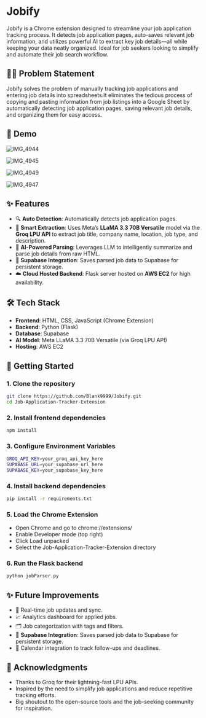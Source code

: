 # Jobify

Jobify is a Chrome extension designed to streamline your job application tracking process. It detects job application pages, auto-saves relevant job information, and utilizes powerful AI to extract key job details—all while keeping your data neatly organized. Ideal for job seekers looking to simplify and automate their job search workflow.

## 🌟💡 Problem Statement

Jobify solves the problem of manually tracking job applications and entering job details into spreadsheets.It eliminates the tedious process of copying and pasting information from job listings into a Google Sheet by automatically detecting job application pages, saving relevant job details, and organizing them for easy access.

## 📸 Demo

![IMG_4944](https://github.com/user-attachments/assets/337e47d1-e948-4fc3-8eb5-629135c785df)

![IMG_4945](https://github.com/user-attachments/assets/b8888135-0d4f-4214-abd6-a90d6e4659ce)

![IMG_4949](https://github.com/user-attachments/assets/68dad1c6-9922-4dcf-8c64-bc8b90554b07)

![IMG_4947](https://github.com/user-attachments/assets/bd413bdc-0b84-4b90-8169-f4643a307e63)


## ✨ Features

- 🔍 **Auto Detection**: Automatically detects job application pages.
- 📄 **Smart Extraction**: Uses Meta’s **LLaMA 3.3 70B Versatile** model via the **Groq LPU API** to extract job title, company name, location, job type, and description.
- 🧠 **AI-Powered Parsing**: Leverages LLM to intelligently summarize and parse job details from raw HTML.
- 💾 **Supabase Integration**: Saves parsed job data to Supabase for persistent storage.
- ☁️ **Cloud Hosted Backend**: Flask server hosted on **AWS EC2** for high availability.

## 🛠️ Tech Stack

- **Frontend**: HTML, CSS, JavaScript (Chrome Extension)
- **Backend**: Python (Flask)
- **Database**: Supabase
- **AI Model**: Meta LLaMA 3.3 70B Versatile (via Groq LPU API)
- **Hosting**: AWS EC2

## 🚀 Getting Started

### 1. Clone the repository
```bash
git clone https://github.com/Blank9999/Jobify.git
cd Job-Application-Tracker-Extension
```

### 2. Install frontend dependencies
```bash
npm install
```

### 3. Configure Environment Variables
```bash
GROQ_API_KEY=your_groq_api_key_here
SUPABASE_URL=your_supabase_url_here
SUPABASE_KEY=your_supabase_key_here
```

### 4. Install backend dependencies
```bash
pip install -r requirements.txt
```

### 5. Load the Chrome Extension

- Open Chrome and go to chrome://extensions/
- Enable Developer mode (top right)
- Click Load unpacked
- Select the Job-Application-Tracker-Extension directory

### 6. Run the Flask backend
```bash
python jobParser.py
```

## ✨ Future Improvements

- 🔄 Real-time job updates and sync.
- 📈 Analytics dashboard for applied jobs.
- 🗂️ Job categorization with tags and filters.
- 💾 **Supabase Integration**: Saves parsed job data to Supabase for persistent storage.
- 📅 Calendar integration to track follow-ups and deadlines.

## 🙏 Acknowledgments

- Thanks to Groq for their lightning-fast LPU APIs.
- Inspired by the need to simplify job applications and reduce repetitive tracking efforts.
- Big shoutout to the open-source tools and the job-seeking community for inspiration.

